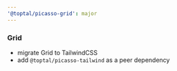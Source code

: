 ```yaml
---
'@toptal/picasso-grid': major
---
```


### Grid

- migrate Grid to TailwindCSS
- add `@toptal/picasso-tailwind` as a peer dependency

